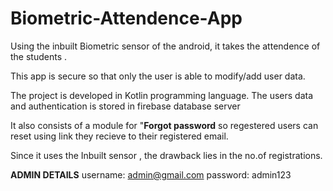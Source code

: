 # Biometric-Attendence-App
Using the inbuilt Biometric sensor of the android, it takes the attendence of the students .

This app is secure so that only the user is able to modify/add user data.

The project is developed in Kotlin programming language.
The users data and authentication is stored in firebase database server

It also consists of a module for "**Forgot password** so regestered users can reset using link they recieve to their registered email.

Since it uses the Inbuilt sensor , the drawback lies in the no.of registrations.

**ADMIN DETAILS**
username: admin@gmail.com
password: admin123
